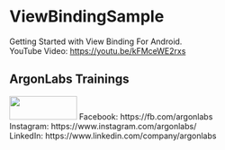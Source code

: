 # ViewBindingSample
Getting Started with View Binding For Android. <br>
YouTube Video: https://youtu.be/kFMceWE2rxs
## ArgonLabs Trainings
<img src="https://argonlabs.in/static/img/logo3.png" height="42" width="120" />
Facebook: https://fb.com/argonlabs <br>
Instagram: https://www.instagram.com/argonlabs/ <br>
LinkedIn: https://www.linkedin.com/company/argonlabs
